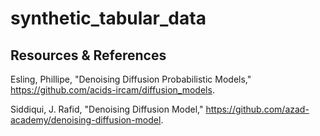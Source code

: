 # synthetic_tabular_data




## Resources & References

Esling, Phillipe, "Denoising Diffusion Probabilistic Models," https://github.com/acids-ircam/diffusion_models.

Siddiqui, J. Rafid, "Denoising Diffusion Model," https://github.com/azad-academy/denoising-diffusion-model.

